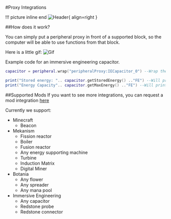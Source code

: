 #Proxy Integrations

!!! picture inline end
    ![Header](https://srendi.de/wp-content/uploads/2021/05/Peripheral-Proxy.png){ align=right }

##How does it work?

You can simply put a peripheral proxy in front of a supported block, so the computer will be able to use functions from that block.

Here is a little gif:
![Gif](https://srendi.de/wp-content/uploads/2021/05/ezgif.com-gif-maker-1.gif)

Example code for an immersive engineering capacitor.
```lua
capacitor = peripheral.wrap("peripheralProxy:IECapacitor_0") --Wrap the capacitor

print("Stored energy: ".. capacitor.getStoredEnergy() .."FE") --Will print the stored energy
print("Energy Capacity".. capacitor.getMaxEnergy() .."FE") --Will print the energy capacity
```

##Supported Mods
If you want to see more integrations, you can request a mod integration [here](https://github.com/Seniorendi/AdvancedPeripherals/issues)

Currently we support:

* Minecraft
    - Beacon
* Mekanism
    - Fission reactor
    - Boiler
    - Fusion reactor
    - Any energy supporting machine
    - Turbine
    - Induction Matrix
    - Digital Miner
* Botania
    - Any flower
    - Any spreader
    - Any mana pool
* Immersive Engineering
    - Any capacitor
    - Redstone probe
    - Redstone connector
